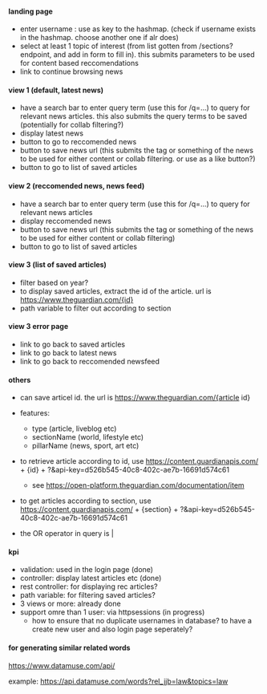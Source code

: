 #### landing page
- enter username : use as key to the hashmap. (check if username exists in the hashmap. choose another one if alr does)
- select at least 1 topic of interest (from list gotten from /sections? endpoint, and add in form to fill in). this submits parameters to be used for content based reccomendations
- link to continue browsing news

#### view 1 (default, latest news)
- have a search bar to enter query term (use this for /q=...) to query for relevant news articles. this also submits the query terms to be saved (potentially for collab filtering?)
- display latest news 
- button to go to reccomended news 
- button to save news url (this submits the tag or something of the news to be used for either content or collab filtering. or use as a like button?)
- button to go to list of saved articles

#### view 2 (reccomended news, news feed)
- have a search bar to enter query term (use this for /q=...) to query for relevant news articles
- display reccomended news 
- button to save news url (this submits the tag or something of the news to be used for either content or collab filtering)
- button to go to list of saved articles

#### view 3 (list of saved articles)
- filter based on year?
- to display saved articles, extract the id of the article. url is https://www.theguardian.com/{id}
- path variable to filter out according to section

#### view 3 error page 
- link to go back to saved articles
- link to go back to latest news
- link to go back to reccomended newsfeed




#### others
- can save articel id. the url is https://www.theguardian.com/{article id}
- features: 
    - type (article, liveblog etc)
    - sectionName (world, lifestyle etc)
    - pillarName (news, sport, art etc)

- to retrieve article according to id, use https://content.guardianapis.com/ + {id} + ?&api-key=d526b545-40c8-402c-ae7b-16691d574c61 
    - see https://open-platform.theguardian.com/documentation/item
- to get articles according to section, use https://content.guardianapis.com/ + {section} + ?&api-key=d526b545-40c8-402c-ae7b-16691d574c61
- the OR operator in query is | 


#### kpi
- validation: used in the login page (done)
- controller: display latest articles etc (done)
- rest controller: for displaying rec articles?
- path variable: for filtering saved articles?
- 3 views or more: already done
- support omre than 1 user: via httpsessions (in progress)
    - how to ensure that no duplicate usernames in database? to have a create new user and also login page seperately?

#### for generating similar related words
https://www.datamuse.com/api/

example: https://api.datamuse.com/words?rel_jjb=law&topics=law